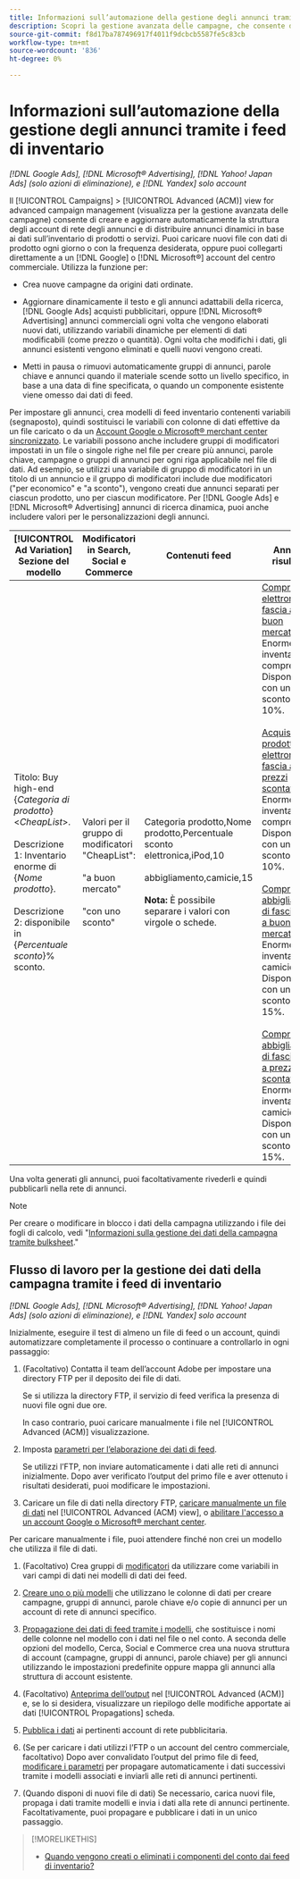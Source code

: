 ```yaml
---
title: Informazioni sull’automazione della gestione degli annunci tramite i feed di inventario
description: Scopri la gestione avanzata delle campagne, che consente di gestire automaticamente la struttura dell’account e di distribuire annunci dinamici in base ai dati sull’inventario di prodotti o servizi.
source-git-commit: f8d17ba787496917f4011f9dcbcb5587fe5c83cb
workflow-type: tm+mt
source-wordcount: '836'
ht-degree: 0%

---
```


# Informazioni sull’automazione della gestione degli annunci tramite i feed di inventario

*[!DNL Google Ads], [!DNL Microsoft® Advertising], [!DNL Yahoo! Japan Ads] (solo azioni di eliminazione), e [!DNL Yandex] solo account*

Il [!UICONTROL Campaigns] > [!UICONTROL Advanced (ACM)] view for advanced campaign management (visualizza per la gestione avanzata delle campagne) consente di creare e aggiornare automaticamente la struttura degli account di rete degli annunci e di distribuire annunci dinamici in base ai dati sull’inventario di prodotti o servizi. Puoi caricare nuovi file con dati di prodotto ogni giorno o con la frequenza desiderata, oppure puoi collegarti direttamente a un [!DNL Google] o [!DNL Microsoft®] account del centro commerciale. Utilizza la funzione per:

* Crea nuove campagne da origini dati ordinate.

* Aggiornare dinamicamente il testo e gli annunci adattabili della ricerca, [!DNL Google Ads] acquisti pubblicitari, oppure [!DNL Microsoft® Advertising] annunci commerciali ogni volta che vengono elaborati nuovi dati, utilizzando variabili dinamiche per elementi di dati modificabili (come prezzo o quantità). Ogni volta che modifichi i dati, gli annunci esistenti vengono eliminati e quelli nuovi vengono creati.

* Metti in pausa o rimuovi automaticamente gruppi di annunci, parole chiave e annunci quando il materiale scende sotto un livello specifico, in base a una data di fine specificata, o quando un componente esistente viene omesso dai dati di feed.

Per impostare gli annunci, crea modelli di feed inventario contenenti variabili (segnaposto), quindi sostituisci le variabili con colonne di dati effettive da un file caricato o da un [Account Google o Microsoft® merchant center sincronizzato](/help/search-social-commerce/campaign-management/accounts/merchant-account-manage.md). Le variabili possono anche includere gruppi di modificatori impostati in un file o singole righe nel file per creare più annunci, parole chiave, campagne o gruppi di annunci per ogni riga applicabile nel file di dati. Ad esempio, se utilizzi una variabile di gruppo di modificatori in un titolo di un annuncio e il gruppo di modificatori include due modificatori (&quot;per economico&quot; e &quot;a sconto&quot;), vengono creati due annunci separati per ciascun prodotto, uno per ciascun modificatore. Per [!DNL Google Ads] e [!DNL Microsoft® Advertising] annunci di ricerca dinamica, puoi anche includere valori per le personalizzazioni degli annunci.

| [!UICONTROL Ad Variation] Sezione del modello | Modificatori in Search, Social e Commerce | Contenuti feed | Annunci risultanti |
|----|----|----|----|
| Titolo: Buy high-end \{<i>Categoria di prodotto</i>\} &lt;<i>CheapList</i>>.<br><br>Descrizione 1: Inventario enorme di \{<i>Nome prodotto</i>\}.<br><br>Descrizione 2: disponibile in \{<i>Percentuale sconto</i>\}% sconto. | Valori per il gruppo di modificatori &quot;CheapList&quot;:<br><br>&quot;a buon mercato&quot;<br><br>&quot;con uno sconto&quot; | Categoria prodotto,Nome prodotto,Percentuale sconto<br>elettronica,iPod,10<br><br>abbigliamento,camicie,15<br><br><b>Nota:</b> È possibile separare i valori con virgole o schede. | <u>Comprare elettronica di fascia alta a buon mercato.</u><br>Enorme inventario di compresse. Disponibile con uno sconto del 10%.<br><br><u>Acquista prodotti di elettronica di fascia alta a prezzi scontati.</u><br>Enorme inventario di compresse. Disponibile con uno sconto del 10%.<br><br><u>Comprare abbigliamento di fascia alta a buon mercato.</u><br>Enorme inventario di camicie. Disponibile con uno sconto del 15%.<br><br><u>Compra abbigliamento di fascia alta a prezzi scontati.</u><br>Enorme inventario di camicie. Disponibile con uno sconto del 15%. |

Una volta generati gli annunci, puoi facoltativamente rivederli e quindi pubblicarli nella rete di annunci.

>[!NOTE]
>Per creare o modificare in blocco i dati della campagna utilizzando i file dei fogli di calcolo, vedi &quot;[Informazioni sulla gestione dei dati della campagna tramite bulksheet](/help/search-social-commerce/campaign-management/bulksheets/bulksheet-about.md).&quot;

## Flusso di lavoro per la gestione dei dati della campagna tramite i feed di inventario

*[!DNL Google Ads], [!DNL Microsoft® Advertising], [!DNL Yahoo! Japan Ads] (solo azioni di eliminazione), e [!DNL Yandex] solo account*

Inizialmente, eseguire il test di almeno un file di feed o un account, quindi automatizzare completamente il processo o continuare a controllarlo in ogni passaggio:

1. (Facoltativo) Contatta il team dell’account Adobe per impostare una directory FTP per il deposito dei file di dati.

   Se si utilizza la directory FTP, il servizio di feed verifica la presenza di nuovi file ogni due ore.

   In caso contrario, puoi caricare manualmente i file nel [!UICONTROL Advanced (ACM)] visualizzazione.

1. Imposta [parametri per l’elaborazione dei dati di feed](feed-settings-manage.md#feed-data-settings).

   Se utilizzi l’FTP, non inviare automaticamente i dati alle reti di annunci inizialmente. Dopo aver verificato l’output del primo file e aver ottenuto i risultati desiderati, puoi modificare le impostazioni.

1. Caricare un file di dati nella directory FTP, [caricare manualmente un file di dati](feed-files-manage.md) nel [!UICONTROL Advanced (ACM) view], o [abilitare l&#39;accesso a un account Google o Microsoft® merchant center](/help/search-social-commerce/campaign-management/accounts/merchant-account-manage.md).

Per caricare manualmente i file, puoi attendere finché non crei un modello che utilizza il file di dati.

1. (Facoltativo) Crea gruppi di [modificatori](modifiers-manage.md) da utilizzare come variabili in vari campi di dati nei modelli di dati dei feed.

1. [Creare uno o più modelli](ad-templates/ad-template-manage.md) che utilizzano le colonne di dati per creare campagne, gruppi di annunci, parole chiave e/o copie di annunci per un account di rete di annunci specifico.

1. [Propagazione dei dati di feed tramite i modelli](feed-data-propagate.md), che sostituisce i nomi delle colonne nel modello con i dati nel file o nel conto. A seconda delle opzioni del modello, Cerca, Social e Commerce crea una nuova struttura di account (campagne, gruppi di annunci, parole chiave) per gli annunci utilizzando le impostazioni predefinite oppure mappa gli annunci alla struttura di account esistente.

1. (Facoltativo) [Anteprima dell’output](propagated-data-view.md) nel [!UICONTROL Advanced (ACM)] e, se lo si desidera, visualizzare un riepilogo delle modifiche apportate ai dati [!UICONTROL Propagations] scheda.

1. [Pubblica i dati](propagated-data-post.md) ai pertinenti account di rete pubblicitaria.

1. (Se per caricare i dati utilizzi l’FTP o un account del centro commerciale, facoltativo) Dopo aver convalidato l’output del primo file di feed, [modificare i parametri](feed-settings-manage.md#feed-data-settings) per propagare automaticamente i dati successivi tramite i modelli associati e inviarli alle reti di annunci pertinenti.

1. (Quando disponi di nuovi file di dati) Se necessario, carica nuovi file, propaga i dati tramite modelli e invia i dati alla rete di annunci pertinente. Facoltativamente, puoi propagare e pubblicare i dati in un unico passaggio.

>[!MORELIKETHIS]
>
>* [Quando vengono creati o eliminati i componenti del conto dai feed di inventario?](when-are-components-created-deleted.md)

